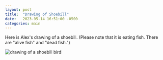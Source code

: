 ```yaml
---
layout: post
title:  "Drawing of Shoebill"
date:   2023-05-14 16:51:00 -0500
categories: main
---
```


Here is Alex's drawing of a shoebill. (Please note that it is eating
fish. There are "alive fish" and "dead fish.")

![drawing of a shoebill bird](/birthday-party/shoebill.jpg)
